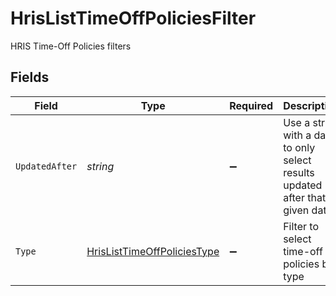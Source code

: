# HrisListTimeOffPoliciesFilter

HRIS Time-Off Policies filters


## Fields

| Field                                                                               | Type                                                                                | Required                                                                            | Description                                                                         | Example                                                                             |
| ----------------------------------------------------------------------------------- | ----------------------------------------------------------------------------------- | ----------------------------------------------------------------------------------- | ----------------------------------------------------------------------------------- | ----------------------------------------------------------------------------------- |
| `UpdatedAfter`                                                                      | *string*                                                                            | :heavy_minus_sign:                                                                  | Use a string with a date to only select results updated after that given date       | 2020-01-01T00:00:00.000Z                                                            |
| `Type`                                                                              | [HrisListTimeOffPoliciesType](../../Models/Requests/HrisListTimeOffPoliciesType.md) | :heavy_minus_sign:                                                                  | Filter to select time-off policies by type                                          |                                                                                     |